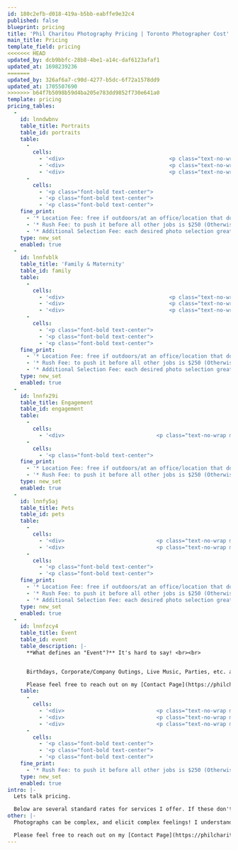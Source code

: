 ```yaml
---
id: 180c2efb-d018-419a-b5bb-eabffe9e32c4
published: false
blueprint: pricing
title: 'Phil Charitou Photography Pricing | Toronto Photographer Cost'
main_title: Pricing
template_field: pricing
<<<<<<< HEAD
updated_by: dcb9bbfc-28b8-4be1-a14c-daf6123afaf1
updated_at: 1698239236
=======
updated_by: 326af6a7-c90d-4277-b5dc-6f72a1578dd9
updated_at: 1705507690
>>>>>>> b64f7b5098b59d4ba205e783dd9852f730e641a0
template: pricing
pricing_tables:
  -
    id: lnndwbnv
    table_title: Portraits
    table_id: portraits
    table:
      -
        cells:
          - '<div>                                 <p class="text-no-wrap mb-3"><strong class="uppercase">Headshots</strong></p>                                 <p class="price">$150</p>                             </div>'
          - '<div>                                 <p class="text-no-wrap mb-3"><strong class="uppercase">Standard</strong></p>                                 <p class="price">$250</p>                             </div>'
          - '<div>                                 <p class="text-no-wrap mb-3"><strong class="uppercase">More Time</strong></p>                                 <p class="price">$50</p>                             </div>'
      -
        cells:
          - '<p class="font-bold text-center">                                 30 Minutes<br><br>                                 5 selections                             </p>'
          - '<p class="font-bold text-center">                                 1 Hour<br><br>                                 15-20 selections                             </p>'
          - '<p class="font-bold text-center">                                 Per Additional 30 Minutes                             </p>'
    fine_print:
      - '* Location Fee: free if outdoors/at an office/location that doesn’t require fee. Studio fee is additional if studio is preferred.'
      - '* Rush Fee: to push it before all other jobs is $250 (Otherwise processing time is 2-4 weeks)'
      - '* Additional Selection Fee: each desired photo selection greater the maximum per package is $25'
    type: new_set
    enabled: true
  -
    id: lnnfvblk
    table_title: 'Family & Maternity'
    table_id: family
    table:
      -
        cells:
          - '<div>                                 <p class="text-no-wrap mb-3"><strong class="uppercase">Mini</strong></p>                                 <p class="price">$250</p>                             </div>'
          - '<div>                                 <p class="text-no-wrap mb-3"><strong class="uppercase">Standard</strong></p>                                 <p class="price">$300</p>                             </div>'
          - '<div>                                 <p class="text-no-wrap mb-3"><strong class="uppercase">Max</strong></p>                                 <p class="price">$500</p>                             </div>'
      -
        cells:
          - '<p class="font-bold text-center">                             30 Minutes<br><br>                             10 selections                         </p>'
          - '<p class="font-bold text-center">                             45 Minutes<br><br>                             25 selections                         </p>'
          - '<p class="font-bold text-center">                             1 - 2 Hours<br><br>                             75+ selections<br>                         </p>'
    fine_print:
      - '* Location Fee: free if outdoors/at an office/location that doesn’t require fee. Studio fee is additional if studio is preferred.'
      - '* Rush Fee: to push it before all other jobs is $250 (Otherwise processing time is 2-4 weeks)'
      - '* Additional Selection Fee: each desired photo selection greater the maximum per package is $10'
    type: new_set
    enabled: true
  -
    id: lnnfx29i
    table_title: Engagement
    table_id: engagement
    table:
      -
        cells:
          - '<div>                             <p class="text-no-wrap mb-3"><strong class="uppercase">Standard</strong></p>                             <p class="price">$500</p>                         </div>'
      -
        cells:
          - '<p class="font-bold text-center">                             1 - 1.5 Hours<br><br>                             50+ selections<br><br>                             High Resolution Downloadable Gallery (unlimited personal sharing / printing)                         </p>'
    fine_print:
      - '* Location Fee: free if outdoors/at an office/location that doesn’t require fee. Studio fee is additional if studio is preferred.'
      - '* Rush Fee: to push it before all other jobs is $250 (Otherwise processing time is 2-4 weeks)'
    type: new_set
    enabled: true
  -
    id: lnnfy5aj
    table_title: Pets
    table_id: pets
    table:
      -
        cells:
          - '<div>                             <p class="text-no-wrap mb-3"><strong class="uppercase">Solo</strong></p>                             <p class="price">$250</p>                         </div>'
          - '<div>                             <p class="text-no-wrap mb-3"><strong class="uppercase">Group / Extended Solo</strong></p>                             <p class="price">$300</p>                         </div>'
      -
        cells:
          - '<p class="font-bold text-center">                             45 Minutes<br><br>                             10 selections                         </p>'
          - '<p class="font-bold text-center">                             1 Hour<br><br>                             25 selections                         </p>'
    fine_print:
      - '* Location Fee: free if outdoors/at an office/location that doesn’t require fee. Studio fee is additional if studio is preferred.'
      - '* Rush Fee: to push it before all other jobs is $250 (Otherwise processing time is 2-4 weeks)'
      - '* Additional Selection Fee: each desired photo selection greater the maximum per package is $25'
    type: new_set
    enabled: true
  -
    id: lnnfzcy4
    table_title: Event
    table_id: event
    table_description: |-
      **What defines an "Event"?** It's hard to say! <br><br>


      Birthdays, Corporate/Company Outings, Live Music, Parties, etc. all fall under this category. As such, the rates will vary on a case-by-case basis but I have some rough outlines listed below. Depending on the scope and expectations for your particular situation these fees may be lower or higher.<br><br>

      Please feel free to reach out on my [Contact Page](https://philcharitou.com/contact) to receive a custom quote and chat more!</p>
    table:
      -
        cells:
          - '<div>                             <p class="text-no-wrap mb-3"><strong class="uppercase">Corporate</strong></p>                             <p class="price">$800+</p>                         </div>'
          - '<div>                             <p class="text-no-wrap mb-3"><strong class="uppercase">Family</strong></p>                             <p class="price">$250+</p>                         </div>'
          - '<div>                             <p class="text-no-wrap mb-3"><strong class="uppercase">Friends + Family</strong></p>                             <p class="price">$500+</p>                         </div>'
      -
        cells:
          - '<p class="font-bold text-center">                             30 Minutes - 3 Hours<br><br>                             50+ selections                         </p>'
          - '<p class="font-bold text-center">                             30 Minutes - 1 Hour<br><br>                             30+ selections                         </p>'
          - '<p class="font-bold text-center">                             30 Minutes - 3 Hours<br><br>                             50 - 500 selections<br>                         </p>'
    fine_print:
      - '* Rush Fee: to push it before all other jobs is $250 (Otherwise processing time is 2-4 weeks)'
    type: new_set
    enabled: true
intro: |-
  Lets talk pricing.

  Below are several standard rates for services I offer. If these don't meet your needs or you were expecting something different I would be happy to talk to you and figure out a solution. These prices exist in an effort to be _honest and transparent_! Please take a look and if you still have questions you can reach me through my [Contact Page](https://philcharitou.com/contact).
other: |-
  Photographs can be complex, and elicit complex feelings! I understand that to you, these photos can represent anything from a personal branding measure to capturing timeless moments for your friend and family. As such, there is no "one price fits all". I offer standard rates to be transparent and so none of your valuable time is wasted shopping around for quotes. That being said, sometimes these rates can't capture every type of shoot.

  Please feel free to reach out on my [Contact Page](https://philcharitou.com/contact) to receive a custom quote and chat more!
---
```

